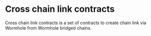 # Cross chain link contracts

Cross chain link contracts is a set of contracts to create chain link via Wormhole from Wormhole bridged chains.